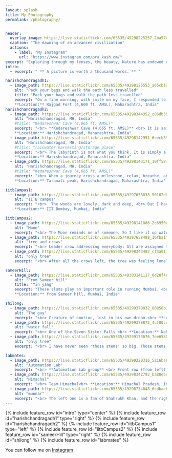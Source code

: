 ```yaml
---
layout: splash
title: My Photography
permalink: /photography/


header:
  overlay_image: https://live.staticflickr.com/65535/49298225257_2ba5702305_h.jpg
  caption: "The dawning of an advanced civilization"
  actions:
    - label: "My Instagram"
      url: "https://www.instagram.com/pra_kash.om/"
excerpt: "Exploring through my lenses, the beauty, Nature has endowed us with."
intro: 
  - excerpt: " **`A picture is worth a thousand words.`** "

harishchandragadh1:
  - image_path: https://live.staticflickr.com/65535/49298125553_a65cb1d9fe_o.jpg
    alt: "Pack your bags and walk the path less travelled"
    title: "Pack your bags and walk the path less travelled"
    excerpt: "On a fine morning, with smile on my face, I responded to The Mountain's Call <br> (a still from the end of the night trek) <br>
    **Location:** Rajgad Fort (4,600 ft. AMSL), Maharashtra, India"
harishchandragadh2:
  - image_path: https://live.staticflickr.com/65535/49298344352_c86db35d98_o.jpg
    alt: "Harishchandragad, MH, India"
    #title: "Kedareshwar Cave (4,665 ft. AMSL)"
    excerpt: "<br> **Kedareshwar Cave (4,665 ft. AMSL)** <br> It is said that the pillars were built to depict the four `Yugas` of Life - `Satya Yuga`, `Tretha Yuga`, `Dwapara Yuga` and `Kali Yuga`. When a Yuga comes to the end of its time, one of the pillars is said to break down. And exactly one pillar is left. <br>
    **Location:** Harishchandragad, Maharashtra, India"
  - image_path: https://live.staticflickr.com/65535/49298142951_6cecb55be6_o.jpg
    alt: "Harishchandragad, MH, India"
    #title: "rainwater harvesting/storage place"
    excerpt: "<br> The labyrinth is not what you think. It is simply a rainwater harvesting/storage place. Even in summer, water remains cold.<br>
    **Location:** Harishchandragad, Maharashtra, India"
  - image_path: https://live.staticflickr.com/65535/49298143171_10ff587295_o.jpg
    alt: "Harishchandragad, MH, India"
    #title: "Kedareshwar Cave (4,665 ft. AMSL)"
    excerpt: "<br> When a journey cross a milestone, relax, breathe, and rejuvenate. Even the setting Sun smilingly peeps and say, see you tomorrow. <br>
    **Location:** Taramati peak, Harishchandragad, Maharashtra, India"

iitbCampus1:
  - image_path: https://live.staticflickr.com/65535/49297658033_50162d838f_o.jpg
    alt: "IITB campus"
    excerpt: "<br>  The woods are lovely, dark and deep, <br> But I have promises to keep, <br> And miles to go before I sleep, <br> And miles to go before I sleep. <br> *- By Robert Frost* <br>
    **Location:** IIT Bombay, Mumbai, India"

iitbCampus2:
  - image_path: https://live.staticflickr.com/65535/49298141886_2c6950e031_o.jpg
    alt: "Moon"
    excerpt: "<br> The Moon reminds me of someone. So I like it up watching closely."
  - image_path: https://live.staticflickr.com/65535/49297658498_16fba1fac8_o.jpg
    alt: "tree and crows"
    excerpt: "<br> Leader crow addressing everybody: All are assigned their jobs now. Let's move; Sun is coming up."
  - image_path: https://live.staticflickr.com/65535/49298343482_cf3a011149_o.jpg
    alt: "only tree"
    excerpt: "<br> After all the crows left, the tree was feeling lonely. But it is happy because it knows that it is going to see them again tomorrow dawn."

sameerHill:
  - image_path: https://live.staticflickr.com/65535/49303141117_0d28f4e91a_o.jpg
    alt: "From Sameer hill"
    title: "Yin yang"
    excerpt: "These slums play an important role in running Mumbai. <br> कहते है - अमीरी का एहसास तभी होता है, जब गरीबी का अश्तित्व होता है <br> English translation: You feel being rich only when you know the poor exists; You feel happy because you have felt the sorrow earlier. <br>
    **Location:** from Sameer hill, Mumbai, India"

shilong:
  - image_path: https://live.staticflickr.com/65535/49299379032_80850b132a_o.jpg
    alt: "The guy"
    excerpt: "<br> Creature of emotion, lost in his own dream.<br> **Location:** Cherrapunji, Assam, India"
  - image_path: https://live.staticflickr.com/65535/49299378872_4cf00ce3ca_o.jpg
    alt: "water fall"
    excerpt: "<br> One of the Seven Sister Falls <br> **Location:** Nohkalikai Falls, Cherrapunji, Assam, India"
  - image_path: https://live.staticflickr.com/65535/49299173676_7ee658029b_o.jpg
    alt: "only tree"
    excerpt: "<br> I have never seen 'those stems' so big. Those stems are Dalchini (Cinnamon). And The bottles contain something else (honey :)).<br> **Location:** Cherrapunji, Assam, India"

labmates:
  - image_path: https://live.staticflickr.com/65535/49299220316_5216ba97a0_o.jpg
    alt: "Automation Lab"
    excerpt: "<br> **Automation Lab group** <br> Front row (from left): (Prof.) Sharad Bhartiya, Kannan M Moudgalya, Mani Bhushan, Ravindra D Gudi, and Sachin C Patwardhan<br> **Location:** IIT Bombay, Mumbai, India"
  - image_path: https://live.staticflickr.com/65535/49298342792_ba88e5af77_o.jpg
    alt: "Himachal"
    excerpt: "<br> Team Himachal<br> **Location:** Himachal Pradesh, India"
  - image_path: https://live.staticflickr.com/65535/49298734048_6cdbae651b_o.jpg
    alt: "munnar"
    excerpt: "<br> The left one is a fan of Shahrukh Khan, and the right one is a fan of Superman... <br> I presume.<br> **Location:** Munnar, Kerala, India"
---
```

{% include feature_row id="intro" type="center" %}
{% include feature_row id="harishchandragadh1" type="right" %}
{% include feature_row id="harishchandragadh2" %}
{% include feature_row id="iitbCampus1" type="left" %}
{% include feature_row id="iitbCampus2" %}
{% include feature_row id="sameerHill" type="right" %}
{% include feature_row id="shilong" %}
{% include feature_row id="labmates" %}

You can follow me on [Instagram <i class="fab fa-instagram"></i>](https://www.instagram.com/pra_kash.om/)
